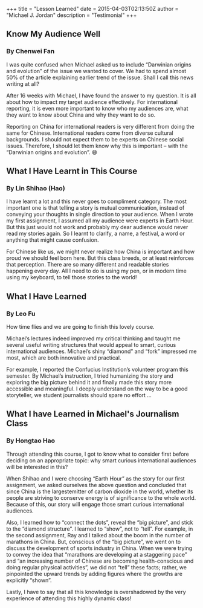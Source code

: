 +++
title = "Lesson Learned"
date = 2015-04-03T02:13:50Z
author = "Michael J. Jordan"
description = "Testimonial"
+++

## Know My Audience Well    

### By Chenwei Fan

I was quite confused when Michael asked us to include “Darwinian origins and evolution” of the issue we wanted to cover. We had to spend almost 50% of the article explaining earlier trend of the issue. Shall I call this news writing at all?

After 16 weeks with Michael, I have found the answer to my question. It is all about how to impact my target audience effectively. For international reporting, it is even more important to know who my audiences are, what they want to know about China and why they want to do so.

Reporting on China for international readers is very different from doing the same for Chinese. International readers come from diverse cultural backgrounds. I should not expect them to be experts on Chinese social issues. Therefore, I should let them know why this is important – with the “Darwinian origins and evolution”. :smile: 

## What I Have Learnt in This Course    

### By Lin Shihao (Hao)

I have learnt a lot and this never goes to compliment category. The most important one is that telling a story is mutual communication, instead of conveying your thoughts in single direction to your audience. When I wrote my first assignment, I assumed all my audience were experts in Earth Hour. But this just would not work and probably my dear audience would never read my stories again. So I learnt to clarify, a name, a festival, a word or anything that might cause confusion.

For Chinese like us, we might never realize how China is important and how proud we should feel born here. But this class breeds, or at least reinforces that perception. There are so many different and readable stories happening every day. All I need to do is using my pen, or in modern time using my keyboard, to tell those stories to the world!

## What I Have Learned    

### By Leo Fu

How time flies and we are going to finish this lovely course.

Michael’s lectures indeed improved my critical thinking and taught me several useful writing structures that would appeal to smart, curious international audiences. Michael’s shiny “diamond” and “fork” impressed me most, which are both innovative and practical.

For example, I reported the Confucius Institution’s volunteer program this semester. By Michael’s instruction, I tried humanizing the story and exploring the big picture behind it and finally made this story more accessible and meaningful. I deeply understand on the way to be a good storyteller, we student journalists should spare no effort …

## What I have Learned in Michael's Journalism Class

### By Hongtao Hao

Through attending this course, I got to know what to consider first before deciding on an appropriate topic: why smart curious international audiences will be interested in this?

When Shihao and I were choosing “Earth Hour” as the story for our first assignment, we asked ourselves the above question and concluded that since China is the largestemitter of carbon dioxide in the world, whether its people are striving to conserve energy is of significance to the whole world. Because of this, our story will engage those smart curious international audiences.

Also, I learned how to “connect the dots”, reveal the “big picture”, and stick to the “diamond structure”. I learned to “show”, not to “tell”. For example, in the second assignment, Ray and I talked about the boom in the number of marathons in China. But, conscious of the “big picture”, we went on to discuss the development of sports industry in China. When we were trying to convey the idea that “marathons are developing at a staggering pace” and “an increasing number of Chinese are becoming health-conscious and doing regular physical activities”, we did not “tell” these facts; rather, we pinpointed the upward trends by adding figures where the growths are explicitly “shown”.

Lastly, I have to say that all this knowledge is overshadowed by the very experience of attending this highly dynamic class!